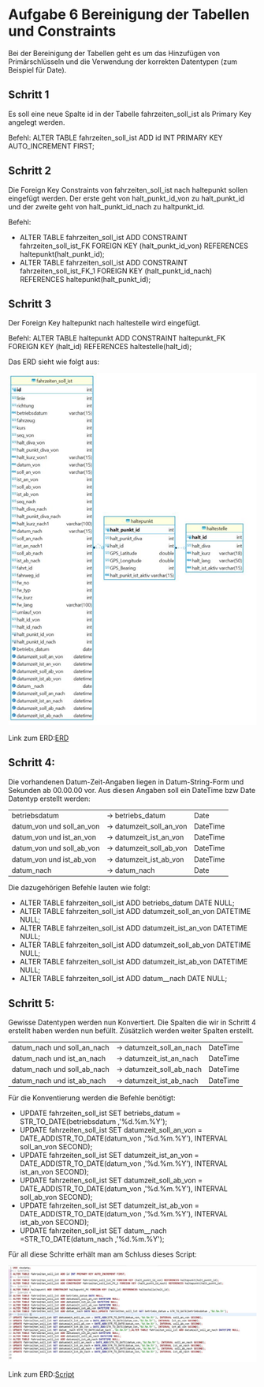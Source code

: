 # Aufgabe 6 Bereinigung der Tabellen und Constraints

Bei der Bereinigung der Tabellen geht es um das Hinzufügen von Primärschlüsseln und die 
Verwendung der korrekten Datentypen (zum Beispiel für Date). 

## Schritt 1

Es soll eine neue Spalte id in der Tabelle fahrzeiten_soll_ist als Primary Key angelegt werden.

Befehl: ALTER TABLE fahrzeiten_soll_ist ADD id INT PRIMARY KEY AUTO_INCREMENT FIRST;

## Schritt 2

Die Foreign Key Constraints von fahrzeiten_soll_ist nach haltepunkt sollen eingefügt werden.
Der erste geht von halt_punkt_id_von zu halt_punkt_id und der zweite geht von halt_punkt_id_nach zu haltpunkt_id.

Befehl: 
- ALTER TABLE fahrzeiten_soll_ist ADD CONSTRAINT fahrzeiten_soll_ist_FK FOREIGN KEY (halt_punkt_id_von) REFERENCES haltepunkt(halt_punkt_id); 
- ALTER TABLE fahrzeiten_soll_ist ADD CONSTRAINT fahrzeiten_soll_ist_FK_1 FOREIGN KEY (halt_punkt_id_nach) REFERENCES haltepunkt(halt_punkt_id); 

## Schritt 3

Der Foreign Key haltepunkt nach haltestelle wird eingefügt.

Befehl: ALTER TABLE haltepunkt ADD CONSTRAINT haltepunkt_FK FOREIGN KEY (halt_id) REFERENCES haltestelle(halt_id);

Das ERD sieht wie folgt aus:

![erd_aufgabe6.3](/Images/Aufgabe6/erd_aufgabe6.3.jpg)

Link zum ERD:[ERD](/Diagrams/Aufgabe06_3.erd)

## Schritt 4:

Die vorhandenen Datum-Zeit-Angaben liegen in Datum-String-Form und Sekunden ab 00.00.00 vor. 
Aus diesen Angaben soll ein DateTime bzw Date Datentyp erstellt werden: 

<table>
   <tbody>
    <tr>
      <td>betriebsdatum </td>
      <td>-> betriebs_datum </td>
      <td>Date</td>
    </tr>
    <tr>
      <td>datum_von und soll_an_von</td>
      <td> -> datumzeit_soll_an_von </td>
      <td>DateTime</td>
    </tr>
     <tr>
      <td>datum_von und ist_an_von </td>
      <td>-> datumzeit_ist_an_von</td>
      <td>DateTime</td>
    </tr>
     <tr>
      <td>datum_von und soll_ab_von</td>
      <td>-> datumzeit_soll_ab_von</td>
      <td>DateTime</td>
    </tr>
     <tr>
      <td>datum_von und ist_ab_von</td>
      <td>-> datumzeit_ist_ab_von</td>
      <td>DateTime</td>
    </tr> 
    <tr>
      <td>datum_nach</td>
      <td>-> datum_nach</td>
      <td>Date</td>
    </tr>
    </tbody>
</table>

Die dazugehörigen Befehle lauten wie folgt:
- ALTER TABLE fahrzeiten_soll_ist ADD betriebs_datum DATE NULL; 
- ALTER TABLE fahrzeiten_soll_ist ADD datumzeit_soll_an_von DATETIME NULL; 
- ALTER TABLE fahrzeiten_soll_ist ADD datumzeit_ist_an_von DATETIME NULL; 
- ALTER TABLE fahrzeiten_soll_ist ADD datumzeit_soll_ab_von DATETIME NULL; 
- ALTER TABLE fahrzeiten_soll_ist ADD datumzeit_ist_ab_von DATETIME NULL; 
- ALTER TABLE fahrzeiten_soll_ist ADD datum__nach DATE NULL; 

## Schritt 5:

Gewisse Datentypen werden nun Konvertiert. Die Spalten die wir in Schritt 4 erstellt haben werden nun befüllt.
Züsätzlich werden weiter Spalten erstellt.

<table>
   <tbody>
    <tr>
      <td>datum_nach und soll_an_nach </td>
      <td>-> datumzeit_soll_an_nach </td>
      <td>DateTime</td>
    </tr>
    <tr>
      <td>datum_nach und ist_an_nach </td>
      <td> -> datumzeit_ist_an_nach </td>
      <td>DateTime</td>
    </tr>
     <tr>
      <td>datum_nach und soll_ab_nach </td>
      <td>-> datumzeit_soll_ab_nach</td>
      <td>DateTime</td>
    </tr>
     <tr>
      <td>datum_nach und ist_ab_nach</td>
      <td>-> datumzeit_ist_ab_nach</td>
      <td>DateTime</td>
    </tr>
</table>

Für die Konventierung werden die Befehle benötigt:
- UPDATE fahrzeiten_soll_ist SET betriebs_datum = STR_TO_DATE(betriebsdatum ,'%d.%m.%Y');  
- UPDATE fahrzeiten_soll_ist SET datumzeit_soll_an_von = DATE_ADD(STR_TO_DATE(datum_von ,'%d.%m.%Y'), INTERVAL soll_an_von SECOND); 
- UPDATE fahrzeiten_soll_ist SET datumzeit_ist_an_von = DATE_ADD(STR_TO_DATE(datum_von ,'%d.%m.%Y'), INTERVAL ist_an_von SECOND); 
- UPDATE fahrzeiten_soll_ist SET datumzeit_soll_ab_von = DATE_ADD(STR_TO_DATE(datum_von ,'%d.%m.%Y'), INTERVAL soll_ab_von SECOND); 
- UPDATE fahrzeiten_soll_ist SET datumzeit_ist_ab_von = DATE_ADD(STR_TO_DATE(datum_von ,'%d.%m.%Y'), INTERVAL ist_ab_von SECOND); 
- UPDATE fahrzeiten_soll_ist SET datum__nach =STR_TO_DATE(datum_nach ,'%d.%m.%Y'); 

Für all diese Schritte erhält man am Schluss dieses Script:

![script](/Images/Aufgabe6/script.jpg)

Link zum ERD:[Script](/Scripts/Aufgabe6/Aufgabe6.sql)
